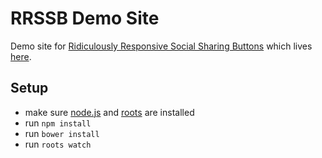 # RRSSB Demo Site
Demo site for [Ridiculously Responsive Social Sharing Buttons](https://github.com/kni-labs/rrssb) which lives [here](http://kurtnoble.com/labs/rrssb/).

## Setup
- make sure [node.js](http://nodejs.org) and [roots](http://roots.cx) are installed
- run `npm install`
- run `bower install`
- run `roots watch`
